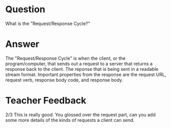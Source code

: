 # Question

What is the "Request/Response Cycle?"

# Answer

The "Request/Response Cycle" is when the client, or the program/computer, that sends out a request to a server that returns a response back to the client. The reponse that is being sent in a readable stream format. Important properties from the response are the request URL, request verb, response body code, and response body.

# Teacher Feedback
2/3
This is really good. You glossed over the request part, can you add some more details of the kinds of requests a client can send.
